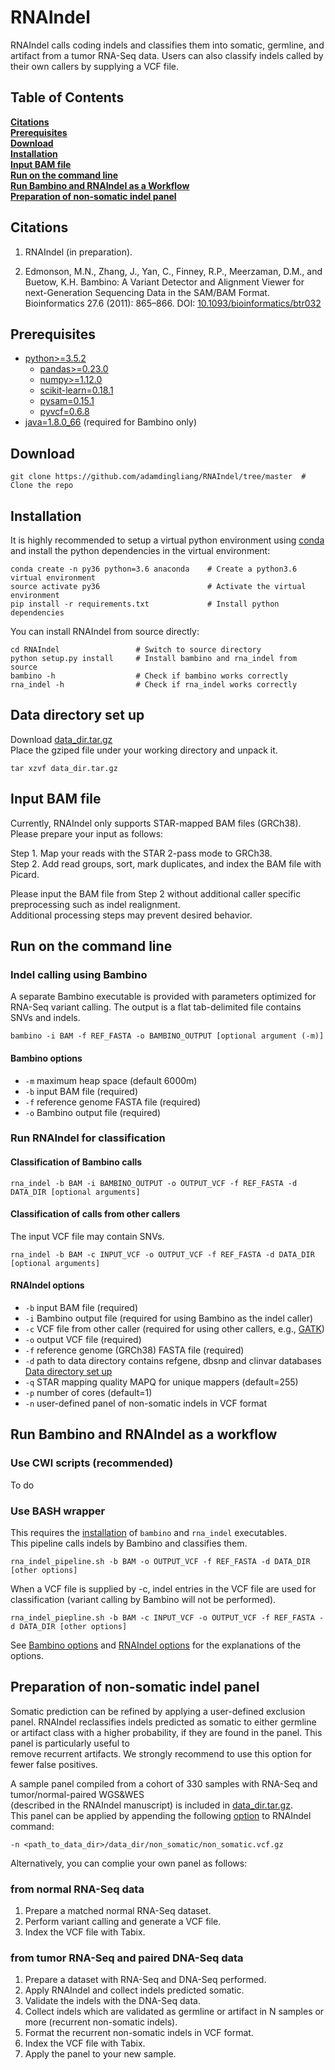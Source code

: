 # RNAIndel
RNAIndel calls coding indels and classifies them into 
somatic, germline, and artifact from a tumor RNA-Seq data.
Users can also classify indels called by their own callers by
supplying a VCF file.

## Table of Contents
**[Citations](#citations)**<br>
**[Prerequisites](#prerequisites)**<br>
**[Download](#download)**<br>
**[Installation](#installation)**<br>
**[Input BAM file](#input-bam-file)**<br>
**[Run on the command line](#run-on-the-command-line)**<br>
**[Run Bambino and RNAIndel as a Workflow](#run-bambino-and-rnaindel-as-a-workflow)**<br>
**[Preparation of non-somatic indel panel](#preparation-of-non-somatic-indel-panel)**<br>

## Citations
1. RNAIndel (in preparation).

2. Edmonson, M.N., Zhang, J., Yan, C., Finney, R.P., Meerzaman, D.M., and Buetow, K.H. Bambino: A Variant Detector 
and Alignment Viewer for next-Generation Sequencing Data in 
the SAM/BAM Format. Bioinformatics 27.6 (2011): 865–866. 
DOI: [10.1093/bioinformatics/btr032](https://www.ncbi.nlm.nih.gov/pmc/articles/PMC3051333/)

## Prerequisites
* [python>=3.5.2](https://www.python.org/downloads/)
    * [pandas>=0.23.0](https://pandas.pydata.org/)
    * [numpy>=1.12.0](https://www.scipy.org/scipylib/download.html)
    * [scikit-learn=0.18.1](http://scikit-learn.org/stable/install.html#)
    * [pysam=0.15.1](https://pysam.readthedocs.io/en/latest/index.html)
    * [pyvcf=0.6.8](https://pyvcf.readthedocs.io/en/latest/index.html)
* [java=1.8.0_66](https://www.java.com/en/download/) (required for Bambino only)


## Download
```
git clone https://github.com/adamdingliang/RNAIndel/tree/master  # Clone the repo
```

## Installation
It is highly recommended to setup a virtual python environment using [conda](https://conda.io/docs/) and install 
the python dependencies in the virtual environment:
```
conda create -n py36 python=3.6 anaconda    # Create a python3.6 virtual environment
source activate py36                        # Activate the virtual environment
pip install -r requirements.txt             # Install python dependencies
```

You can install RNAIndel from source directly:
```
cd RNAIndel                 # Switch to source directory
python setup.py install     # Install bambino and rna_indel from source
bambino -h                  # Check if bambino works correctly
rna_indel -h                # Check if rna_indel works correctly
```

## Data directory set up
Download [data_dir.tar.gz](http://ftp.stjude.org/pub/software/RNAIndel/data_dir.tar.gz) <br>
Place the gziped file under your working directory and unpack it.<br>
```
tar xzvf data_dir.tar.gz
```

## Input BAM file
Currently, RNAIndel only supports STAR-mapped BAM files (GRCh38).<br>
Please prepare your input as follows:<br>

Step 1. Map your reads with the STAR 2-pass mode to GRCh38.<br>
Step 2. Add read groups, sort, mark duplicates, and index the BAM file with Picard.<br>

Please input the BAM file from Step 2 without additional caller specific preprocessing such as indel realignment.<br>
Additional processing steps may prevent desired behavior.

## Run on the command line

### Indel calling using Bambino
A separate Bambino executable is provided with parameters optimized for RNA-Seq variant calling.
The output is a flat tab-delimited file contains SNVs and indels. 
```
bambino -i BAM -f REF_FASTA -o BAMBINO_OUTPUT [optional argument (-m)]
```

#### Bambino options
* ```-m``` maximum heap space (default 6000m)
* ```-b``` input BAM file (required)
* ```-f``` reference genome FASTA file (required)
* ```-o``` Bambino output file (required)

### Run RNAIndel for classification
#### Classification of Bambino calls
```
rna_indel -b BAM -i BAMBINO_OUTPUT -o OUTPUT_VCF -f REF_FASTA -d DATA_DIR [optional arguments]
```
#### Classification of calls from other callers
The input VCF file may contain SNVs.
```
rna_indel -b BAM -c INPUT_VCF -o OUTPUT_VCF -f REF_FASTA -d DATA_DIR [optional arguments]
```

#### RNAIndel options
* ```-b``` input BAM file (required)
* ```-i``` Bambino output file (required for using Bambino as the indel caller)
* ```-c``` VCF file from other caller (required for using other callers, e.g., [GATK](https://software.broadinstitute.org/gatk/))
* ```-o``` output VCF file (required)
* ```-f``` reference genome (GRCh38) FASTA file (required)
* ```-d``` path to data directory contains refgene, dbsnp and clinvar databases [Data directory set up](#data-direcotry-set-up) 
* ```-q``` STAR mapping quality MAPQ for unique mappers (default=255)
* ```-p``` number of cores (default=1)
* ```-n``` user-defined panel of non-somatic indels in VCF format
<!--
* ```-r``` [refgene](https://www.ncbi.nlm.nih.gov/refseq/) coding exon database
* ```-d``` indels on [dbSNP database](https://www.ncbi.nlm.nih.gov/snp) in vcf format
* ```-l``` [ClinVar database](https://www.ncbi.nlm.nih.gov/clinvar/)
* ```-m``` directory with trained random forest models -->


## Run Bambino and RNAIndel as a workflow
### Use CWl scripts (recommended)
To do

### Use BASH wrapper
This requires the [installation](#installation) of `bambino` and `rna_indel` executables.<br>
This pipeline calls indels by Bambino and classifies them.
```
rna_indel_pipeline.sh -b BAM -o OUTPUT_VCF -f REF_FASTA -d DATA_DIR [other options]
```
When a VCF file is supplied by -c,  indel entries in the VCF file are used for classification (variant calling by Bambino will not be performed).
```
rna_indel_piepline.sh -b BAM -c INPUT_VCF -o OUTPUT_VCF -f REF_FASTA -d DATA_DIR [other options]
```
See [Bambino options](#bambino-options) and [RNAIndel options](#rnaindel-options) for the explanations of the options.

## Preparation of non-somatic indel panel
Somatic prediction can be refined by applying a user-defined exclusion panel. RNAIndel reclassifies indels predicted as somatic to either germline 
or artifact class with a higher probability, if they are found in the panel. This panel is particularly useful to <br>
remove recurrent artifacts. We strongly recommend to use this option for fewer false positives. <br>

A sample panel compiled from a cohort of 330 samples with RNA-Seq and tumor/normal-paired WGS&WES <br>
(described in the RNAIndel manuscript) is included in [data_dir.tar.gz](http://ftp.stjude.org/pub/software/RNAIndel/data_dir.tar.gz).<br> 
This panel can be applied by appending the following [option](#rnaindel-options) to RNAIndel command: <br>
```
-n <path_to_data_dir>/data_dir/non_somatic/non_somatic.vcf.gz
```

Alternatively, you can complie your own panel as follows:<br>
### from normal RNA-Seq data
1. Prepare a matched normal RNA-Seq dataset.<br>
2. Perform variant calling and generate a VCF file.<br>
3. Index the VCF file with Tabix.<br>
### from tumor RNA-Seq and paired DNA-Seq data
1. Prepare a dataset with RNA-Seq and DNA-Seq performed. <br>
2. Apply RNAIndel and collect indels predicted somatic. <br>
3. Validate the indels with the DNA-Seq data. <br>
4. Collect indels which are validated as germline or artifact in N samples or more (recurrent non-somatic indels). <br>   
5. Format the recurrent non-somatic indels in VCF format.<br>
6. Index the VCF file with Tabix.<br>     
7. Apply the panel to your new sample. <br>
<br>

